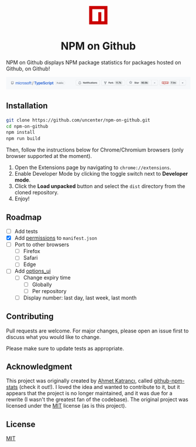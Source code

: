 <div align="center">
<img src="images/logo.png" width="50">
<h1>NPM on Github</h1>
</div>

NPM on Github displays NPM package statistics for packages hosted on Github, on Github!

![Demo](/images/cropped-full.png)

## Installation

```bash
git clone https://github.com/uncenter/npm-on-github.git
cd npm-on-github
npm install
npm run build
```

Then, follow the instructions below for Chrome/Chromium browsers (only browser supported at the moment).

1. Open the Extensions page by navigating to `chrome://extensions`.
2. Enable Developer Mode by clicking the toggle switch next to **Developer mode**.
3. Click the **Load unpacked** button and select the `dist` directory from the cloned repository.
4. Enjoy!

## Roadmap

-   [ ] Add tests
-   [x] Add [permissions](https://developer.mozilla.org/en-US/docs/Mozilla/Add-ons/WebExtensions/manifest.json/permissions) to `manifest.json`
-   [ ] Port to other browsers
    -   [ ] Firefox
    -   [ ] Safari
    -   [ ] Edge
-   [ ] Add [options_ui](https://developer.mozilla.org/en-US/docs/Mozilla/Add-ons/WebExtensions/manifest.json/options_ui)
    -   [ ] Change expiry time
        -   [ ] Globally
        -   [ ] Per repository
    -   [ ] Display number: last day, last week, last month

## Contributing

Pull requests are welcome. For major changes, please open an issue first
to discuss what you would like to change.

Please make sure to update tests as appropriate.

## Acknowledgment

This project was originally created by [Ahmet Katrancı](https://github.com/katranci), called [github-npm-stats](https://github.com/katranci/github-npm-stats) (check it out!). I loved the idea and wanted to contribute to it, but it appears that the project is no longer maintained, and it was due for a rewrite (I wasn't the greatest fan of the codebase). The original project was licensed under the [MIT](https://choosealicense.com/licenses/mit/) license (as is this project).

## License

[MIT](LICENSE)
